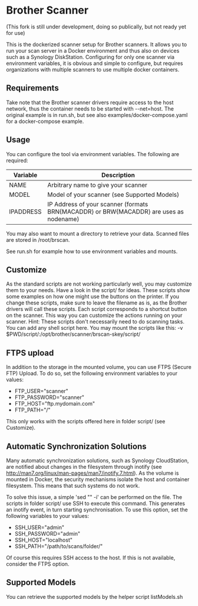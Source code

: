 # Brother Scanner

(This fork is still under development, doing so publically, but not ready yet for use)

This is the dockerized scanner setup for Brother scanners. It allows you to run
your scan server in a Docker environment and thus also on devices such as a Synology
DiskStation.  Configuring for only one scanner via environment variables, it is obvious and simple
to configure, but requires organizations with multiple scanners to use multiple docker containers.

## Requirements
Take note that the Brother scanner drivers require access to the host network, thus
the container needs to be started with --net=host. The original example is in run.sh, but
see also examples/docker-compose.yaml for a docker-compose example.

## Usage
You can configure the tool via environment variables. The following are required:

| Variable | Description |
| ------------- | ------------- |
| NAME  | Arbitrary name to give your scanner  |
| MODEL  | Model of your scanner (see Supported Models)  |
| IPADDRESS | IP Address of your scanner (formats BRN{MACADDR} or BRW{MACADDR} are uses as nodename)|

You may also want to mount a directory to retrieve your data. Scanned files are stored in /root/brscan.

See run.sh for example how to use environment variables and mounts.

## Customize
As the standard scripts are not working particularly well, you may customize them to your needs.
Have a look in the script/ for ideas. These scripts show some examples on how one might use the buttons
on the printer. If you change these scripts, make sure to leave the filename as is, as the Brother
drivers will call these scripts. Each script corresponds to a shortcut button on the scanner. This way
you can customize the actions running on your scanner. Hint: These scripts don't necessarily need to do
scanning tasks. You can add any shell script here.
You may mount the scripts like this:
-v $PWD/script/:/opt/brother/scanner/brscan-skey/script/

## FTPS upload
In addition to the storage in the mounted volume, you can use FTPS (Secure FTP) Upload.
To do so, set the following environment variables to your values:
- FTP_USER="scanner"
- FTP_PASSWORD="scanner"
- FTP_HOST="ftp.mydomain.com"
- FTP_PATH="/"

This only works with the scripts offered here in folder script/ (see Customize).

## Automatic Synchronization Solutions
Many automatic synchronization solutions, such as Synology CloudStation, are notified
about changes in the filesystem through inotify (see http://man7.org/linux/man-pages/man7/inotify.7.html).
As the volume is mounted in Docker, the security mechanisms isolate the host and container
filesystem. This means that such systems do not work.

To solve this issue, a simple 'sed "" -i' can be performed on the file. The scripts in folder script/ use SSH
to execute this command. This generates an inotify event, in turn starting synchronisation.
To use this option, set the following variables to your values:
- SSH_USER="admin"
- SSH_PASSWORD="admin"
- SSH_HOST="localhost"
- SSH_PATH="/path/to/scans/folder/"

Of course this requires SSH access to the host. If this is not available, consider the FTPS option.

## Supported Models
You can retrieve the supported models by the helper script listModels.sh
